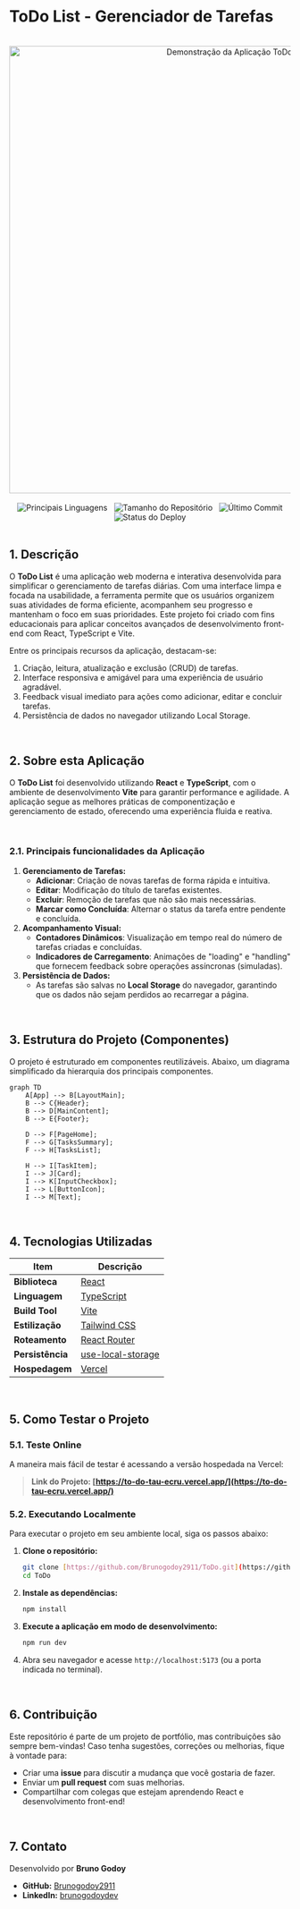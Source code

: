 # ToDo List - Gerenciador de Tarefas

<br />

<div align="center">
    <img src="https://ik.imagekit.io/brunogodoy/Captura%20de%20tela%20de%202025-06-08%2022-52-17.png?updatedAt=1749435784650" title="Demonstração da Aplicação ToDo List" alt="Demonstração da Aplicação ToDo List" width="800"/>
</div>

<br />

<div align="center">
  <img src="https://img.shields.io/github/languages/top/Brunogodoy2911/ToDo?color=c257a4&style=flat-square" alt="Principais Linguagens"/>
  <img src="https://img.shields.io/github/repo-size/Brunogodoy2911/ToDo?color=c257a4&style=flat-square" alt="Tamanho do Repositório"/>
  <img src="https://img.shields.io/github/last-commit/Brunogodoy2911/ToDo?color=c257a4&style=flat-square" alt="Último Commit"/>
  <img src="https://img.shields.io/website?up_message=online&down_message=offline&url=https%3A%2F%2Fto-do-tau-ecru.vercel.app%2F&style=flat-square" alt="Status do Deploy"/>
</div>

<br />

## 1. Descrição

O **ToDo List** é uma aplicação web moderna e interativa desenvolvida para simplificar o gerenciamento de tarefas diárias. Com uma interface limpa e focada na usabilidade, a ferramenta permite que os usuários organizem suas atividades de forma eficiente, acompanhem seu progresso e mantenham o foco em suas prioridades. Este projeto foi criado com fins educacionais para aplicar conceitos avançados de desenvolvimento front-end com React, TypeScript e Vite.

Entre os principais recursos da aplicação, destacam-se:

1.  Criação, leitura, atualização e exclusão (CRUD) de tarefas.
2.  Interface responsiva e amigável para uma experiência de usuário agradável.
3.  Feedback visual imediato para ações como adicionar, editar e concluir tarefas.
4.  Persistência de dados no navegador utilizando Local Storage.

<br />

## 2. Sobre esta Aplicação

O **ToDo List** foi desenvolvido utilizando **React** e **TypeScript**, com o ambiente de desenvolvimento **Vite** para garantir performance e agilidade. A aplicação segue as melhores práticas de componentização e gerenciamento de estado, oferecendo uma experiência fluida e reativa.

<br />

### 2.1. Principais funcionalidades da Aplicação

1.  **Gerenciamento de Tarefas:**
    * **Adicionar**: Criação de novas tarefas de forma rápida e intuitiva.
    * **Editar**: Modificação do título de tarefas existentes.
    * **Excluir**: Remoção de tarefas que não são mais necessárias.
    * **Marcar como Concluída**: Alternar o status da tarefa entre pendente e concluída.
2.  **Acompanhamento Visual:**
    * **Contadores Dinâmicos**: Visualização em tempo real do número de tarefas criadas e concluídas.
    * **Indicadores de Carregamento**: Animações de "loading" e "handling" que fornecem feedback sobre operações assíncronas (simuladas).
3.  **Persistência de Dados:**
    * As tarefas são salvas no **Local Storage** do navegador, garantindo que os dados não sejam perdidos ao recarregar a página.

<br />

## 3. Estrutura do Projeto (Componentes)

O projeto é estruturado em componentes reutilizáveis. Abaixo, um diagrama simplificado da hierarquia dos principais componentes.

```mermaid
graph TD
    A[App] --> B[LayoutMain];
    B --> C{Header};
    B --> D[MainContent];
    B --> E{Footer};

    D --> F[PageHome];
    F --> G[TasksSummary];
    F --> H[TasksList];

    H --> I[TaskItem];
    I --> J[Card];
    I --> K[InputCheckbox];
    I --> L[ButtonIcon];
    I --> M[Text];
```

<br/>

## 4. Tecnologias Utilizadas

| Item | Descrição |
| --- | --- |
| **Biblioteca** | [React](https://react.dev/) |
| **Linguagem** | [TypeScript](https://www.typescriptlang.org/) |
| **Build Tool** | [Vite](https://vitejs.dev/) |
| **Estilização** | [Tailwind CSS](https://tailwindcss.com/) |
| **Roteamento** | [React Router](https://reactrouter.com/) |
| **Persistência** | [use-local-storage](https://www.npmjs.com/package/use-local-storage) |
| **Hospedagem** | [Vercel](https://vercel.com/) |

<br/>

## 5. Como Testar o Projeto

### 5.1. Teste Online
A maneira mais fácil de testar é acessando a versão hospedada na Vercel:

> **Link do Projeto: [https://to-do-tau-ecru.vercel.app/](https://to-do-tau-ecru.vercel.app/)**

### 5.2. Executando Localmente
Para executar o projeto em seu ambiente local, siga os passos abaixo:

1.  **Clone o repositório:**
    ```bash
    git clone [https://github.com/Brunogodoy2911/ToDo.git](https://github.com/Brunogodoy2911/ToDo.git)
    cd ToDo
    ```
2.  **Instale as dependências:**
    ```bash
    npm install
    ```
3.  **Execute a aplicação em modo de desenvolvimento:**
    ```bash
    npm run dev
    ```
4.  Abra seu navegador e acesse `http://localhost:5173` (ou a porta indicada no terminal).

<br/>

## 6. Contribuição
Este repositório é parte de um projeto de portfólio, mas contribuições são sempre bem-vindas! Caso tenha sugestões, correções ou melhorias, fique à vontade para:

-   Criar uma **issue** para discutir a mudança que você gostaria de fazer.
-   Enviar um **pull request** com suas melhorias.
-   Compartilhar com colegas que estejam aprendendo React e desenvolvimento front-end!

<br/>

## 7. Contato
Desenvolvido por **Bruno Godoy**

-   **GitHub:** [Brunogodoy2911](https://github.com/Brunogodoy2911)
-   **LinkedIn:** [brunogodoydev](https://www.linkedin.com/in/brunogodoydev/)
